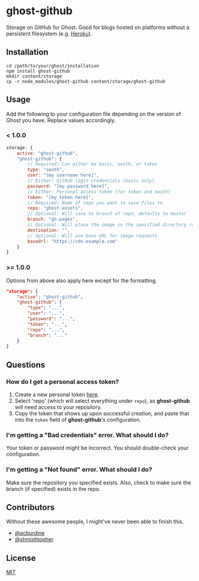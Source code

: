 # ghost-github

Storage on GitHub for Ghost. Good for blogs hosted on platforms without a persistent filesystem (e.g. [Heroku](https://heroku.com)).

## Installation

```
cd /path/to/your/ghost/installation
npm install ghost-github
mkdir content/storage
cp -r node_modules/ghost-github content/storage/ghost-github
```

## Usage

Add the following to your configuration file depending on the version of Ghost you have. Replace values accordingly.

### < 1.0.0

```js
storage: {
    active: "ghost-github",
    "ghost-github": {
        // Required: Can either be basic, oauth, or token
        type: "oauth",
        user: "[my username here]",
        // Either: GitHub login credentials (basic only)
        password: "[my password here]",
        // Either: Personal access token (for token and oauth)
        token: "[my token here]",
        // Required: Name of repo you want to save files to
        repo: "ghost-assets",
        // Optional: Will save to branch of repo, defaults to master
        branch: "gh-pages",
        // Optional: Will place the image in the specified directory rather than root
        destination: "",
        // Optional: Will use base URL for image requests
        baseUrl: "https://cdn.example.com"
    }
}
```

### >= 1.0.0

Options from above also apply here except for the formatting.

```json
"storage": {
    "active": "ghost-github",
    "ghost-github": {
        "type": "...",
        "user": "...",
        "password": "...",
        "token": "...",
        "repo": "...",
        "branch": "..."
    }
}

```

## Questions

### How do I get a personal access token?

1. Create a new personal token [here](https://github.com/settings/tokens/new).
2. Select 'repo' (which will select everything under `repo`), as **ghost-github** will need access to your repository.
3. Copy the token that shows up upon successful creation, and paste that into the `token` field of **ghost-github**'s configuration.

### I'm getting a "Bad credentials" error. What should I do?

Your token or password might be incorrect. You should double-check your configuration.

### I'm getting a "Not found" error. What should I do?

Make sure the repository you specified exists. Also, check to make sure the branch (if specified) exists in the repo.

## Contributors

Without these awesome people, I might've never been able to finish this.
- [@acburdine](https://github.com/acburdine)
- [@shmishtopher](https://github.com/shmishtopher)

## License

[MIT](LICENSE.txt)